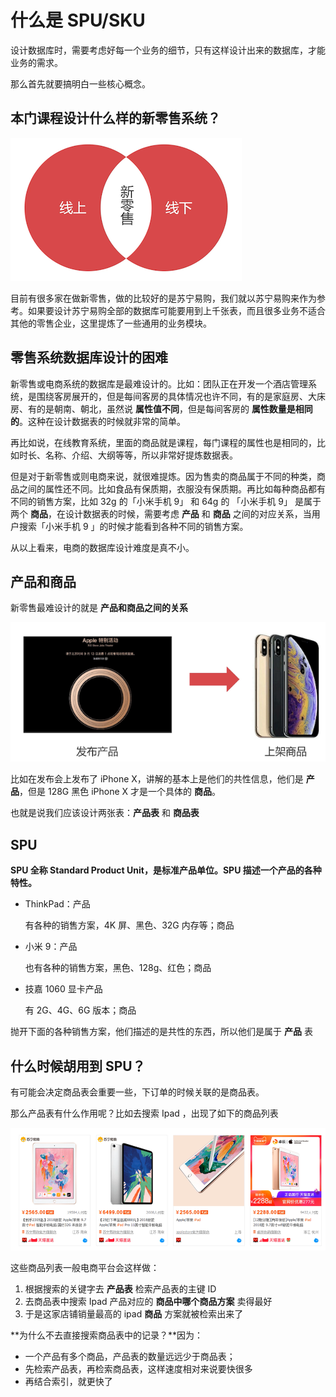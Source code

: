 # 什么是 SPU/SKU

设计数据库时，需要考虑好每一个业务的细节，只有这样设计出来的数据库，才能业务的需求。

那么首先就要搞明白一些核心概念。

## 本门课程设计什么样的新零售系统？

![image-20200602223704818](./assets/image-20200602223704818.png)

目前有很多家在做新零售，做的比较好的是苏宁易购，我们就以苏宁易购来作为参考。如果要设计苏宁易购全部的数据库可能要用到上千张表，而且很多业务不适合其他的零售企业，这里提炼了一些通用的业务模块。

## 零售系统数据库设计的困难

新零售或电商系统的数据库是最难设计的。比如：团队正在开发一个酒店管理系统，是围绕客房展开的，但是每间客房的具体情况也许不同，有的是家庭房、大床房、有的是朝南、朝北，虽然说 **属性值不同**，但是每间客房的 **属性数量是相同的**。这种在设计数据表的时候就非常的简单。

再比如说，在线教育系统，里面的商品就是课程，每门课程的属性也是相同的，比如时长、名称、介绍、大纲等等，所以非常好提炼数据表。

但是对于新零售或则电商来说，就很难提炼。因为售卖的商品属于不同的种类，商品之间的属性还不同。比如食品有保质期，衣服没有保质期。再比如每种商品都有不同的销售方案，比如 32g 的「小米手机 9」 和 64g 的 「小米手机 9」 是属于两个 **商品**，在设计数据表的时候，需要考虑 **产品** 和 **商品** 之间的对应关系，当用户搜索「小米手机 9 」的时候才能看到各种不同的销售方案。

从以上看来，电商的数据库设计难度是真不小。

## 产品和商品

新零售最难设计的就是 **产品和商品之间的关系**

![image-20200602225128185](./assets/image-20200602225128185.png)

比如在发布会上发布了 iPhone X，讲解的基本上是他们的共性信息，他们是 **产品**，但是 128G 黑色 iPhone X 才是一个具体的 **商品**。

也就是说我们应该设计两张表：**产品表** 和 **商品表**

## SPU

**SPU 全称 Standard Product Unit，是标准产品单位。SPU 描述一个产品的各种特性。**

- ThinkPad：产品

  有各种的销售方案，4K 屏、黑色、32G 内存等；商品

- 小米 9：产品

  也有各种的销售方案，黑色、128g、红色；商品

- 技嘉 1060 显卡产品

  有 2G、4G、6G 版本；商品

抛开下面的各种销售方案，他们描述的是共性的东西，所以他们是属于 **产品** 表

## 什么时候胡用到 SPU？

有可能会决定商品表会重要一些，下订单的时候关联的是商品表。

那么产品表有什么作用呢？比如去搜索  Ipad ，出现了如下的商品列表

![image-20200602230528749](./assets/image-20200602230528749.png)

这些商品列表一般电商平台会这样做：

1. 根据搜索的关键字去 **产品表** 检索产品表的主键 ID
2. 去商品表中搜索 Ipad 产品对应的 **商品中哪个商品方案** 卖得最好
3. 于是这家店铺销量最高的 ipad **商品** 方案就被检索出来了

**为什么不去直接搜索商品表中的记录？**因为：

- 一个产品有多个商品，产品表的数量远远少于商品表；
- 先检索产品表，再检索商品表，这样速度相对来说要快很多
- 再结合索引，就更快了

